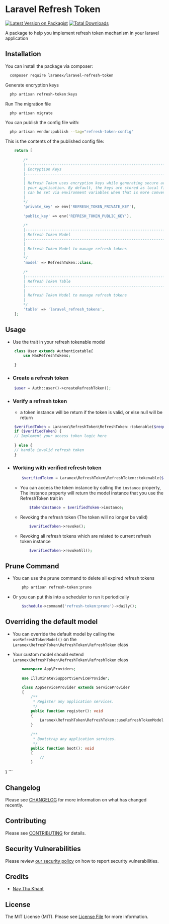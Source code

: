 # Laravel Refresh Token

[![Latest Version on Packagist](https://img.shields.io/packagist/v/laranex/laravel-refresh-token.svg?style=flat-square)](https://packagist.org/packages/laranex/laravel-refresh-token)
[![Total Downloads](https://img.shields.io/packagist/dt/laranex/laravel-refresh-token.svg?style=flat-square)](https://packagist.org/packages/laranex/laravel-refresh-token)

A package to help you implement refresh token mechanism in your laravel application

## Installation

You can install the package via composer:

```bash
  composer require laranex/laravel-refresh-token
```

Generate encryption keys
```bash
  php artisan refresh-token:keys
```

Run The migration file

```bash
  php artisan migrate
```

You can publish the config file with:

```bash
  php artisan vendor:publish --tag="refresh-token-config"
```

This is the contents of the published config file:

```php
    return [
    
        /*
        |--------------------------------------------------------------------------
        | Encryption Keys
        |--------------------------------------------------------------------------
        |
        | Refresh Token uses encryption keys while generating secure access tokens for
        | your application. By default, the keys are stored as local files but
        | can be set via environment variables when that is more convenient.
        |
        */
        'private_key' => env('REFRESH_TOKEN_PRIVATE_KEY'),
    
        'public_key' => env('REFRESH_TOKEN_PUBLIC_KEY'),
    
        /*
        |--------------------------------------------------------------------------
        | Refresh Token Model
        |--------------------------------------------------------------------------
        |
        | Refresh Token Model to manage refresh tokens
        |
        */
        'model' => RefreshToken::class,
    
        /*
        |--------------------------------------------------------------------------
        | Refresh Token Table
        |--------------------------------------------------------------------------
        |
        | Refresh Token Model to manage refresh tokens
        |
        */
        'table' => 'laravel_refresh_tokens',
    ];
```

## Usage
- Use the trait in your refresh tokenable model

```php
    class User extends Authenticatable{
        use HasRefreshTokens;
    
    }
```

- ### Create a refresh token
```php
    $user = Auth::user()->createRefreshToken();
```

- ### Verify a refresh token
    - a token instance will be return if the token is valid, or else null will be return
```php
    $verifiedToken = Laranex\RefreshToken\RefreshToken::tokenable($request->get('refresh_token'));
    if ($verifiedToken) {
    // Implement your access token logic here
    
    } else {
    // handle invalid refresh token
    }
```

- ### Working with verified refresh token
    ```php
        $verifiedToken = Laranex\RefreshToken\RefreshToken::tokenable($request->get('refresh_token'));
    ```
    - You can access the token instance by calling the `instance` property, The instance property will return the model instance that you use the RefreshToken trait in
        ```php
            $tokenInstance = $verifiedToken->instance;
        ```
  
    - Revoking the refresh token (The token will no longer be valid)
      ```php
          $verifiedToken->revoke();
      ```
    - Revoking all refresh tokens which are related to current refresh token instance
      ```php
          $verifiedToken->revokeAll();
      ```
    

## Prune Command
- You can use the prune command to delete all expired refresh tokens
    ```bash
        php artisan refresh-token:prune
    ```
- Or you can put this into a scheduler to run it periodically
    ```php
        $schedule->command('refresh-token:prune')->daily();
    ```
  
## Overriding the default model
- You can override the default model by calling the `useRefreshTokenModel()` on the `Laranex\RefreshToken\RefreshToken\RefreshToken` class 
- Your custom model should extend `Laranex\RefreshToken\RefreshToken\RefreshToken` class

    ```php
        namespace App\Providers;
        
        use Illuminate\Support\ServiceProvider;
        
        class AppServiceProvider extends ServiceProvider
        {
            /**
             * Register any application services.
             */
            public function register(): void
            {
                Laranex\RefreshToken\RefreshToken::useRefreshTokenModel(YourCustomModel::class)
            }
        
            /**
             * Bootstrap any application services.
             */
            public function boot(): void
            {
                //
            }
}
    ```
    
## Changelog

Please see [CHANGELOG](CHANGELOG.md) for more information on what has changed recently.

## Contributing

Please see [CONTRIBUTING](CONTRIBUTING.md) for details.

## Security Vulnerabilities

Please review [our security policy](../../security/policy) on how to report security vulnerabilities.

## Credits

- [Nay Thu Khant](https://github.com/naythukhant)

## License

The MIT License (MIT). Please see [License File](LICENSE.md) for more information.
